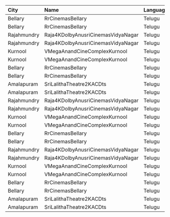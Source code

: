 | City        | Name                               | Language |  Time | Type          | Price | Capacity | Booked |
| :---------- | :--------------------------------- | :------- | ----: | :------------ | ----: | -------: | -----: |
| Bellary     | RrCinemasBellary                   | Telugu   | 11:00 | Gold          |  150₹ |      124 |     63 |
| Bellary     | RrCinemasBellary                   | Telugu   | 11:00 | Silver        |  100₹ |      242 |    110 |
| Rajahmundry | Raja4KDolbyAnusriCinemasVidyaNagar | Telugu   | 11:00 | ReservedClass |  100₹ |      321 |    160 |
| Rajahmundry | Raja4KDolbyAnusriCinemasVidyaNagar | Telugu   | 11:00 | FirstClass    |   60₹ |       24 |     12 |
| Kurnool     | VMegaAnandCineComplexKurnool       | Telugu   | 12:05 | Gold          |  110₹ |      198 |     99 |
| Kurnool     | VMegaAnandCineComplexKurnool       | Telugu   | 12:05 | Executive     |   70₹ |       62 |     31 |
| Bellary     | RrCinemasBellary                   | Telugu   | 14:00 | Gold          |  150₹ |      124 |     63 |
| Bellary     | RrCinemasBellary                   | Telugu   | 14:00 | Silver        |  100₹ |      242 |    110 |
| Amalapuram  | SriLalithaTheatre2KACDts           | Telugu   | 14:30 | ReservedClass |  110₹ |      314 |    277 |
| Amalapuram  | SriLalithaTheatre2KACDts           | Telugu   | 14:30 | SecondClass   |   60₹ |      105 |    105 |
| Rajahmundry | Raja4KDolbyAnusriCinemasVidyaNagar | Telugu   | 14:30 | ReservedClass |  100₹ |      321 |    160 |
| Rajahmundry | Raja4KDolbyAnusriCinemasVidyaNagar | Telugu   | 14:30 | FirstClass    |   60₹ |       24 |     12 |
| Kurnool     | VMegaAnandCineComplexKurnool       | Telugu   | 15:15 | Gold          |  110₹ |      198 |    101 |
| Kurnool     | VMegaAnandCineComplexKurnool       | Telugu   | 15:15 | Executive     |   70₹ |       62 |     31 |
| Bellary     | RrCinemasBellary                   | Telugu   | 17:00 | Gold          |  150₹ |      124 |     63 |
| Bellary     | RrCinemasBellary                   | Telugu   | 17:00 | Silver        |  100₹ |      242 |    110 |
| Rajahmundry | Raja4KDolbyAnusriCinemasVidyaNagar | Telugu   | 18:15 | ReservedClass |  100₹ |      321 |    160 |
| Rajahmundry | Raja4KDolbyAnusriCinemasVidyaNagar | Telugu   | 18:15 | FirstClass    |   60₹ |       24 |     12 |
| Kurnool     | VMegaAnandCineComplexKurnool       | Telugu   | 19:20 | Gold          |  110₹ |      198 |     99 |
| Kurnool     | VMegaAnandCineComplexKurnool       | Telugu   | 19:20 | Executive     |   70₹ |       62 |     31 |
| Bellary     | RrCinemasBellary                   | Telugu   | 20:00 | Gold          |  150₹ |      124 |     63 |
| Bellary     | RrCinemasBellary                   | Telugu   | 20:00 | Silver        |  100₹ |      242 |    110 |
| Amalapuram  | SriLalithaTheatre2KACDts           | Telugu   | 21:30 | ReservedClass |  110₹ |      314 |    277 |
| Amalapuram  | SriLalithaTheatre2KACDts           | Telugu   | 21:30 | SecondClass   |   60₹ |      105 |    105 |